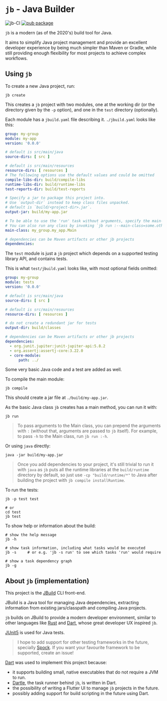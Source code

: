 # `jb` - Java Builder

![jb-CI](https://github.com/renatoathaydes/jbuild-cli/workflows/jb-CI/badge.svg)
[![pub package](https://img.shields.io/pub/v/jbuild-cli.svg)](https://pub.dev/packages/jbuild-cli)

`jb` is a modern (as of the 2020's) build tool for Java.

It aims to simplify Java project management and provide an excellent developer experience by being much simpler
than Maven or Gradle, while still providing enough flexibility for most projects to achieve complex workflows.

## Using `jb`

To create a new Java project, run:

```shell
jb create
```

This creates a `jb` project with two modules, one at the working dir (or the directory given by the `-p` option),
and one in the `test` directory (optionally).

Each module has a `jbuild.yaml` file describing it. `./jbuild.yaml` looks like this:

```yaml
group: my-group
module: my-app
version: '0.0.0'

# default is src/main/java
source-dirs: [ src ]

# default is src/main/resources
resource-dirs: [ resources ]
# The following options use the default values and could be omitted
compile-libs-dir: build/compile-libs
runtime-libs-dir: build/runtime-libs
test-reports-dir: build/test-reports

# Specify a jar to package this project into.
# Use `output-dir` instead to keep class files unpacked.
# default is `build/<project-dir>.jar`.
output-jar: build/my-app.jar

# To be able to use the 'run' task without arguments, specify the main-class to run.
# You can also run any class by invoking `jb run :--main-class=some.other.Class`.
main-class: my_group.my_app.Main

# dependencies can be Maven artifacts or other jb projects
dependencies:
```

The `test` module is just a `jb` project which depends on a supported testing library API, and contains tests.

This is what `test/jbuild.yaml` looks like, with most optional fields omitted:

```yaml
group: my-group
module: tests
version: '0.0.0'

# default is src/main/java
source-dirs: [ src ]

# default is src/main/resources
resource-dirs: [ resources ]

# do not create a redundant jar for tests
output-dir: build/classes

# dependencies can be Maven artifacts or other jb projects
dependencies:
  - org.junit.jupiter:junit-jupiter-api:5.8.2
  - org.assertj:assertj-core:3.22.0
  - core-module:
      path: ../
```

Some very basic Java code and a test are added as well.

To compile the main module:

```shell
jb compile
```

This should create a jar file at `./build/my-app.jar`.

As the basic Java class `jb` creates has a main method, you can run it with:

```shell
jb run
```

> To pass arguments to the Main class, you can prepend the arguments with `:`
> (without that, arguments are passed to `jb` itself).
> For example, to pass `-h` to the Main class, run `jb run :-h`.

Or using `java` directly:

```shell
java -jar build/my-app.jar
```

> Once you add dependencies to your project, it's still trivial to run it with `java` as `jb` puts all the runtime
> libraries at the `build/runtime` directory by default, so just use `-cp "build/runtime/*"` to Java after
> building the project with `jb compile installRuntime`.

To run the tests:

```shell
jb -p test test

# or
cd test
jb test
```

To show help or information about the build:

```shell
# show the help message
jb -h

# show task information, including what tasks would be executed
jb -s     # or e.g. 'jb -s run' to see which tasks 'run' would require 

# show a task dependency graph
jb -g
```

## About `jb` (implementation)

This project is the [JBuild](https://github.com/renatoathaydes/jbuild) CLI front-end.

JBuild is a Java tool for managing Java dependencies, extracting information from existing jars/classpath and
compiling Java projects.

`jb` builds on JBuild to provide a modern developer environment, similar to other languages like
[Rust](https://www.rust-lang.org/) and [Dart](https://dart.dev/), whose great developer UX inspired `jb`.

[JUnit5](https://junit.org/junit5/) is used for Java tests.

> I hope to add support for other testing frameworks in the future, specially [Spock](https://spockframework.org/).
> If you want your favourite framework to be supported, create an issue!

[Dart](https://dart.dev/) was used to implement this project because:

* it supports building small, native executables that do not require a JVM to run.
* [Dartle](https://github.com/renatoathaydes/dartle/), the task runner behind `jb`, is written in Dart.
* the possibility of writing a Flutter UI to manage `jb` projects in the future.
* possibly adding support for build scripting in the future using Dart.
